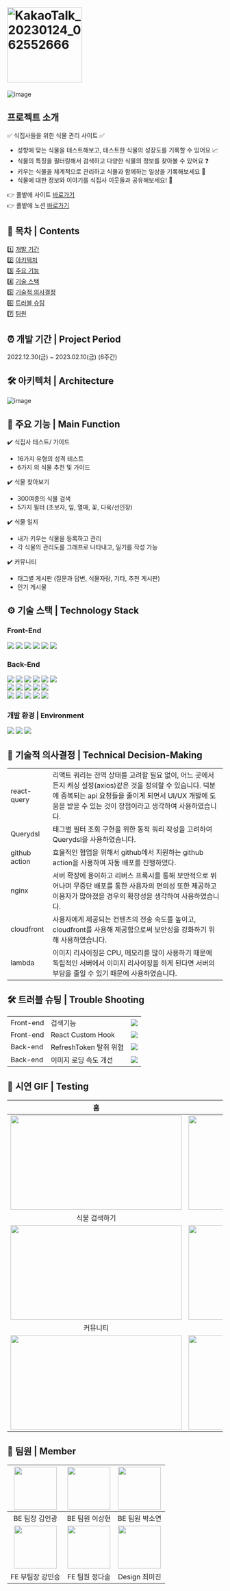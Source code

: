 # <img width="175px" alt="KakaoTalk_20230124_062552666" src="https://user-images.githubusercontent.com/94878158/217268241-2913424a-2ab3-4be1-912b-200bd617c949.png">
![image](https://user-images.githubusercontent.com/109057365/217227124-c653778b-2ea8-44f0-b804-d98a0dfbe0b8.png)
## 프로젝트 소개
✅ 식집사들을 위한 식물 관리 사이트 ✅
- 성향에 맞는 식물을 테스트해보고, 테스트한 식물의 성장도를 기록할 수 있어요 📈
- 식물의 특징을 필터링해서 검색하고 다양한 식물의 정보를 찾아볼 수 있어요 ❓
- 키우는 식물을 체계적으로 관리하고 식물과 함께하는 일상을 기록해보세요 📆
- 식물에 대한 정보와 이야기를 식집사 이웃들과 공유해보세요! 💬

 👉 풀밭에 사이트 [바로가기](https://pulbatte.com/) <br/>
 👉 풀밭에 노션 [바로가기](https://www.notion.so/7d7967b21cd644548d633b8e58fb6409)

## 🔭 목차 | Contents
1️⃣ [개발 기간](#-개발-기간--project-period) <br/>
2️⃣ [아키텍처](#-아키텍처--architecture) <br/>
3️⃣ [주요 기능](#-주요-기능--main-function) <br/>
4️⃣ [기술 스택](#-기술-스택--technology-stack) <br/>
5️⃣ [기술적 의사결정](#-기술적-의사결정--technical-decision-making) <br/>
6️⃣ [트러블 슈팅](#-트러블-슈팅--trouble-shooting) <br/>
7️⃣ [팀원](#-팀원--member)


## ⏰ 개발 기간 | Project Period
2022.12.30(금) ~ 2023.02.10(금) (6주간)


## 🛠 아키텍처 | Architecture
![image](https://user-images.githubusercontent.com/109057365/217228976-5bf84631-cd76-4e0e-9cc0-0588765e8a0e.png)


## 🌱 주요 기능 | Main Function
✔️ 식집사 테스트/ 가이드
  - 16가지 유형의 성격 테스트
  - 6가지 의 식물 추천 및 가이드

✔️ 식물 찾아보기
  - 300여종의 식물 검색
  - 5가지 필터 (초보자, 잎, 열매, 꽃, 다육/선인장)
  
✔️ 식물 일지
  - 내가 키우는 식물을 등록하고 관리
  - 각 식물의 관리도를 그래프로 나타내고, 일기를 작성 가능

✔️ 커뮤니티
  - 태그별 게시판 (질문과 답변, 식물자랑, 기타, 추천 게시판)
  - 인기 게시물


## ⚙ 기술 스택 | Technology Stack
### Front-End
<div>
 <img src="https://img.shields.io/badge/javascript-F7DF1E?style=for-the-badge&logo=javascript&logoColor=black">
 <img src="https://img.shields.io/badge/react-61DAFB?style=for-the-badge&logo=react&logoColor=black">
 <img src="https://img.shields.io/badge/ReactQuery-FF4154?style=for-the-badge&logo=ReactQuery&logoColor=white">
 <img src="https://img.shields.io/badge/React Router-CA4245?style=for-the-badge&logo=React Router&logoColor=white">
 <img src="https://img.shields.io/badge/Axios-5A29E4?style=for-the-badge&logo=Axios&logoColor=white">
 <img src="https://img.shields.io/badge/styledComponents-DB7093?style=for-the-badge&logo=styledComponents&logoColor=white">
 
</div>

### Back-End
<div>
  <img src="https://img.shields.io/badge/JAVA-007396?style=for-the-badge&logo=Java&logoColor=white">
  <img src="https://img.shields.io/badge/Jpa-007396?style=for-the-badge&logo=Jpa&logoColor=white">
  <img src="https://img.shields.io/badge/Spring Boot-6DB33F?style=for-the-badge&logo=Spring Boot&logoColor=white">
  <img src="https://img.shields.io/badge/QueryDSL-000000?style=for-the-badge&logo=QueryDSL&logoColor=white">
  <img src="https://img.shields.io/badge/Spring security-6DB33F?style=for-the-badge&logo=Spring Boot&logoColor=white">
  <img src="https://img.shields.io/badge/Gradle-02303A?style=for-the-badge&logo=Spring Boot&logoColor=white">
  <br>
  <img src="https://img.shields.io/badge/mysql-4479A1?style=for-the-badge&logo=mysql&logoColor=white">
  <img src="https://img.shields.io/badge/Amazon EC2-FF9900?style=for-the-badge&logo=Amazon EC2&logoColor=white">
  <img src="https://img.shields.io/badge/Amazon S3-569A31?style=for-the-badge&logo=Amazon S3&logoColor=white">
  <img src="https://img.shields.io/badge/Cloudfront-7847d4?style=for-the-badge&logo=Amazon&logoColor=white">
  <img src="https://img.shields.io/badge/AWS Lambda-FF9900?style=for-the-badge&logo=AWS Lambda&logoColor=white">
  <br>
  <img src="https://img.shields.io/badge/Amazon RDS-527FFF?style=for-the-badge&logo=Amazon RDS&logoColor=white">
  <img src="https://img.shields.io/badge/Amazon CodeDeploy-4454D6?style=for-the-badge&logo=Amazon CodeDeploy&logoColor=white">
  <img src="https://img.shields.io/badge/GitHub Actions-2088FF?style=for-the-badge&logo=GitHub Actions&logoColor=white">
  <img src="https://img.shields.io/badge/NGINX-009639?style=for-the-badge&logo=NGINX&logoColor=white">
  <img src="https://img.shields.io/badge/JSON Web Tokens-000000?style=for-the-badge&logo=JSON Web Tokens&logoColor=white">
</div>

### 개발 환경 | Environment
<div>
  <img src="https://img.shields.io/badge/IntelliJ IDEA-000000?style=for-the-badge&logo=IntelliJ IDEA&logoColor=white">
  <img src="https://img.shields.io/badge/Github-181717?style=for-the-badge&logo=Github&logoColor=white">
  <img src="https://img.shields.io/badge/KakaoTalk-FFCD00?style=for-the-badge&logo=KakaoTalk&logoColor=white">
</div>


## 📑 기술적 의사결정 | Technical Decision-Making
<table>
  <tbody>
    <tr>
      <td>react-query</td>
      <td>리액트 쿼리는 전역 상태를 고려할 필요 없이, 어느 곳에서든지 캐싱 설정(axios)같은 것을 정의할 수 있습니다. 덕분에 중복되는 api 요청들을 줄이게 되면서 UI/UX 개발에 도움을 받을 수 있는 것이 장점이라고 생각하여 사용하였습니다.</td>
    </tr>
    <tr>
      <td>Querydsl</td>
      <td>태그별 필터 조회 구현을 위한 동적 쿼리 작성을 고려하여 Querydsl을 사용하였습니다.</td>
    </tr>
    <tr>
      <td>github action</td>
      <td>효율적인 협업을 위해서 github에서 지원하는 github action을 사용하여 자동 배포를 진행하였다.</td>
    </tr>
    <tr>
      <td>nginx</td>
      <td>서버 확장에 용이하고 리버스 프록시를 통해 보안적으로 뛰어나며 무중단 배포를 통한 사용자의 편의성 또한 제공하고 이용자가 많아졌을 경우의 확장성을 생각하여 사용하였습니다.</td>
    </tr>
    <tr>
      <td>cloudfront</td>
      <td>사용자에게 제공되는 컨텐츠의 전송 속도를 높이고, cloudfront를 사용해 제공함으로써 보안성을 강화하기 위해 사용하였습니다.</td>
    </tr>
    <tr>
      <td>lambda</td>
      <td>이미지 리사이징은 CPU, 메모리를 많이 사용하기 때문에 독립적인 서버에서 이미지 리사이징을 하게 된다면 서버의 부담을 줄일 수 있기 때문에 사용하였습니다.</td>
    </tr>
  </tbody>
</table>


## 🛠 트러블 슈팅 | Trouble Shooting
<table>
  <tbody>
    <tr>
      <td>
        Front-end
      </td>
      <td>
        검색기능
      </td>
      <td>
        <img src="https://user-images.githubusercontent.com/117730606/217253442-b0f1c07a-5940-403f-bfa0-890868f08d14.png"/>
      </td>
    </tr>
    <tr>
      <td>
        Front-end
      </td>
      <td>
        React Custom Hook
      </td>
      <td>
        <img src="https://user-images.githubusercontent.com/117730606/217255358-b0962e13-3c01-4075-bc16-b27d72c83fad.png"/>
      </td>
    </tr>
        <tr>
      <td>
        Back-end 
      </td>
      <td>
        RefreshToken 탈취 위협
      </td>
      <td>
        <img src="https://user-images.githubusercontent.com/117730606/217255758-c60853d0-27a9-4531-bc92-8d2e7aab40c6.png"/>
      </td>
    </tr>
        <tr>
      <td>
        Back-end 
      </td>
      <td>
        이미지 로딩 속도 개선
      </td>
      <td>
        <img src="https://user-images.githubusercontent.com/117730606/217256001-c24b2f42-73d6-478e-b95e-baadcde4c8db.png"/>
      </td>
    </tr>
  </tbody>
</table>

## 🎥 시연 GIF | Testing

|홈|식집사 테스트|
|:---:|:---:|
|<img src="https://user-images.githubusercontent.com/83339863/217261956-9dbe1273-4484-46c1-9119-041e1ee5d66c.gif" width="400px" height="220px">|<img src="https://user-images.githubusercontent.com/83339863/217262294-dc07ab4f-fb48-4932-8baa-ef3037c8d697.gif" width="400px" height="220px">|
|식물 검색하기|식물일지|
|<img src="https://user-images.githubusercontent.com/83339863/217263499-966b9302-7201-45bc-8b64-edf26c58f282.gif" width="400px" height="220px">|<img src="https://user-images.githubusercontent.com/83339863/217281573-f26991e6-4f3d-4b19-a94b-64e119af690b.gif" width="400px" height="220px">|
|커뮤니티|마이페이지|
|<img src="https://user-images.githubusercontent.com/83339863/217277950-99a7aac5-c7af-4992-b7c0-fdbcec26cd61.gif" width="400px" height="220px">|<img src="https://user-images.githubusercontent.com/83339863/217283955-327f9e7d-2ad6-4f22-a02d-8fb086c3165f.gif" width="400px" height="220px">|


## 🙂 팀원 | Member

| <img src="https://d3usc6dqsfeh3v.cloudfront.net/post/noimage.png" width="100px;" alt=""/> | <img src="https://d3usc6dqsfeh3v.cloudfront.net/post/noimage.png" width="100px;" alt=""/> | <img src="https://d3usc6dqsfeh3v.cloudfront.net/post/noimage.png" width="100px;" alt=""/> | 
|:---:|:---:|:---:|
| BE 팀장 김인광 | BE 팀원 이상현 | BE 팀원 박소연 |
| <img src="https://d3usc6dqsfeh3v.cloudfront.net/post/noimage.png" width="100px;" alt=""/> | <img src="https://d3usc6dqsfeh3v.cloudfront.net/post/noimage.png" width="100px;" alt=""/> | <img src="https://d3usc6dqsfeh3v.cloudfront.net/post/noimage.png" width="100px;" alt=""/> |
| FE 부팀장 강민승 | FE 팀원 정다솔 | Design 최미진 |
